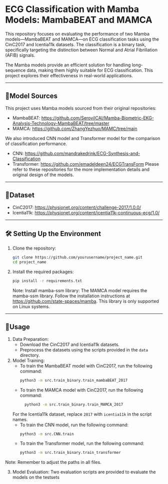 # ECG Classification with Mamba Models: MambaBEAT and MAMCA

This repository focuses on evaluating the performance of two Mamba models—MambaBEAT and MAMCA—on ECG classification tasks using the CinC2017 and Icentia11k datasets. The classification is a binary task, specifically targeting the distinction between Normal and Atrial Fibrillation (AFIB) signals.

The Mamba models provide an efficient solution for handling long-sequence data, making them highly suitable for ECG classification. This project explores their effectiveness in real-world applications.


---
## 📜Model Sources

This project uses Mamba models sourced from their original repositories:
- MambaBEAT: https://github.com/SeroviICAI/Mamba-Biometric-EKG-Analysis-Technology-MambaBEAT/tree/master
- MAMCA: https://github.com/ZhangYezhuo/MAMC/tree/main

We also introduced CNN model and Transformer model for the comparison of classification performance.
- CNN: https://github.com/mandrakedrink/ECG-Synthesis-and-Classification
- Transformer: https://github.com/emadeldeen24/ECGTransForm
Please refer to these repositories for the more implementation details and original design of the models.

---
## 📁Dataset

- CinC2017: https://physionet.org/content/challenge-2017/1.0.0/
- Icentia11k: https://physionet.org/content/icentia11k-continuous-ecg/1.0/

---
## 🛠️ Setting Up the Environment

1. Clone the repository:
   ```bash
   git clone https://github.com/yourusername/project_name.git
   cd project_name
2. Install the required packages:
   ```bash
   pip install -r requirements.txt
   ```
   Note: Install mamba-ssm library: The MAMCA model requires the mamba-ssm library. Follow the installation instructions at https://github.com/state-spaces/mamba.  This library is only supported on Linux systems.

---
## 📘Usage
1. Data Preparation:
    - Download the CinC2017 and Icentia11k datasets.
    - Preprocess the datasets using the scripts provided in the `data` directory.
2. Model Training:
    - To train the MambaBEAT model with CinC2017, run the following command:
      ```bash
      python3 -m src.train_binary.train_mambaBEAT_2017
      ```
    - To train the MAMCA model with CinC2017, run the following command:
      ```bash
        python3 -m src.train_binary.train_MAMCA_2017
        ```
    For the Icentia11k dataset, replace `2017` with `icentia11k` in the script names.
    - To train the CNN model, run the following command:
      ```bash
      python3 -m src.CNN.train
      ```
    - To train the Transformer model, run the following command:
      ```bash
      python3 -m src.train_binary.train_transformer
      ```
Note: Remember to adjust the paths in all files.

3. Model Evaluation:
  Two evaluation scripts are provided to evaluate the models on the testsets
